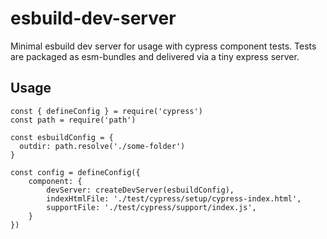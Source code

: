 # esbuild-dev-server

Minimal esbuild dev server for usage with cypress component tests. Tests are packaged as esm-bundles and delivered via a tiny express server.

## Usage
```
const { defineConfig } = require('cypress')
const path = require('path')

const esbuildConfig = {
  outdir: path.resolve('./some-folder')
}

const config = defineConfig({
    component: {
        devServer: createDevServer(esbuildConfig),
        indexHtmlFile: './test/cypress/setup/cypress-index.html',
        supportFile: './test/cypress/support/index.js',
    }
})
```

